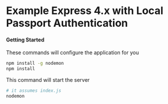 Example Express 4.x with Local Passport Authentication
======================================================

#### Getting Started

These commands will configure the application for you

```sh
npm install -g nodemon
npm install
```

This command will start the server

```sh
# it assumes index.js
nodemon
```